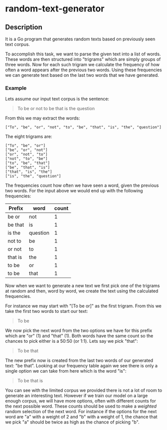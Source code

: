 # random-text-generator
## Description

It is a Go program that generates random texts based on
previously seen text corpus.

To accomplish this task, we want to parse the given text into a list of words.
These words are then structured into "trigrams" which are simply groups of three words.
Now for each such trigram we calculate the frequency of how often a word appears
after the previous two words. Using these frequencies we can generate text based
on the last two words that we have generated.

### Example

Lets assume our input text corpus is the sentence:

> To be or not to be that is the question

From this we may extract the words:

```
["To", "be", "or", "not", "to", "be", "that", "is", "the", "question"]
```

The eight trigrams are:

```
["To", "be", "or"]
["be", "or", "not"]
["or", "not", "to"]
["not", "to", "be"]
["to", "be", "that"]
["be", "that", "is"]
["that", "is", "the"]
["is", "the", "question"]
```

The frequencies count how often we have seen a word, given the previous two words.
For the input above we would end up with the following frequencies:

| Prefix  | word     | count |
|---------|----------|-------|
| be or   | not      | 1     |
| be that | is       | 1     |
| is the  | question | 1     |
| not to  | be       | 1     |
| or not  | to       | 1     |
| that is | the      | 1     |
| to be   | or       | 1     |
| to be   | that     | 1     |

Now when we want to generate a new text we first pick one of the trigrams at
random and then, word by word, we create the text using the calculated frequencies.

For instance we may start with "[To be or]" as the first trigram. From this we
take the first two words to start our text:

> To be

We now pick the next word from the two options we have for this prefix which are
"or" (1) and "that" (1). Both words have the same count so the chances to pick
either is a 50:50 (or 1:1). Lets say we pick "that":

> To be that

The new prefix now is created from the last two words of our generated text:
"be that". Looking at our frequency table again we see there is only a single
option we can take from here which is the word "is":

> To be that is

You can see with the limited corpus we provided there is not a lot of room to
generate an interesting text. However if we train our model on a large enough
corpus, we will have more options, often with different counts for the next
possible word. These counts should be used to make a _weighted_  random
selection of the next word. For instance if the options for the next word are
"a" with a weight of 2 and "b" with a weight of 1, the chance that we pick "a"
should be twice as high as the chance of picking "b".